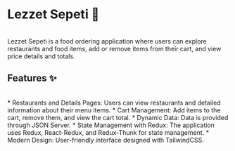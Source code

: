 # Lezzet Sepeti 🍔
<br/>
Lezzet Sepeti is a food ordering application where users can explore restaurants and food items, add or remove items from their cart, and view price details and totals.

## Features ✨
<br/>
* Restaurants and Details Pages: Users can view restaurants and detailed information about their menu items.
* Cart Management: Add items to the cart, remove them, and view the cart total.
* Dynamic Data: Data is provided through JSON Server.
* State Management with Redux: The application uses Redux, React-Redux, and Redux-Thunk for state management.
* Modern Design: User-friendly interface designed with TailwindCSS.
  
